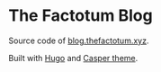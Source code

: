 The Factotum Blog
=================

Source code of [blog.thefactotum.xyz](http://blog.thefactotum.xyz).

Built with [Hugo](https://gohugo.io/) and
[Casper theme](https://themes.gohugo.io/casper).
